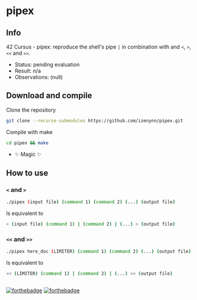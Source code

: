 # pipex

## Info

42 Cursus - pipex: reproduce the shell's pipe `|` in combination with and `<`, `>`, `<<` and `>>`.

- Status: pending evaluation
- Result: n/a
- Observations: (null)

## Download and compile

Clone the repository

```sh
git clone --recurse-submodules https://github.com/izenynn/pipex.git
```

Compile with make

```sh
cd pipex && make
```

- ✨ Magic ✨

## How to use

### `<` and `>`

```sh
./pipex (input file) (command 1) (command 2) (...) (output file)
```

Is equivalent to

```sh
< (input file) (command 1) | (command 2) | (...) > (output file)
```

### `<<` and `>>`

```sh
./pipex here_doc (LIMITER) (command 1) (command 2) (...) (output file)
```

Is equivalent to

```sh
<< (LIMITER) (command 1) | (command 2) | (...) >> (output file)
```

##
[![forthebadge](https://forthebadge.com/images/badges/made-with-c.svg)](https://forthebadge.com)
[![forthebadge](https://forthebadge.com/images/badges/check-it-out.svg)](https://forthebadge.com)
